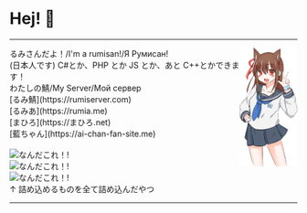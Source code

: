 # Hej! 👋
---

<IMG SRC="./ai.png" WIDTH="20%" ALT="藍ちゃん" ALIGN="right">
<P ALIGN="left">
るみさんだよ！/I'm a rumisan!/Я Румисан!
<BR>
(日本人です)
C#とか、PHP とか JS とか、あと C++とかできます！
<BR>
わたしの鯖/My Server/Мой сервер<BR>
[るみ鯖](https://rumiserver.com)<BR>
[るみあ](https://rumia.me)<BR>
[まひろ](https://まひろ.net)<BR>
[藍ちゃん](https://ai-chan-fan-site.me)<BR>
<BR>
<IMG SRC="https://github-profile-summary-cards.vercel.app/api/cards/profile-details?username=SINtyanneru&theme=dracula" WIDTH="20%" ALT="なんだこれ！!">
<BR>
<IMG SRC="https://github-readme-stats.vercel.app/api?username=SINtyanneru&count_private=true&show_icons=true&theme=dracula" WIDTH="20%" ALT="なんだこれ！!">
<BR>
<IMG SRC="https://github-readme-stats.vercel.app/api/top-langs/?username=SINtyanneru&layout=compact&theme=dracula" WIDTH="20%" ALT="なんだこれ！!">
<BR>
↑ 詰め込めるものを全て詰め込んだやつ
</P>

___
